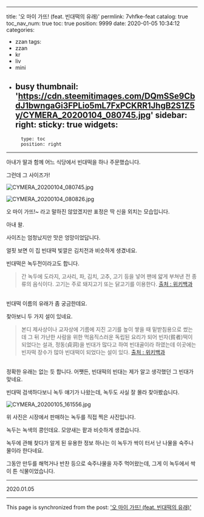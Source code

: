 
---
title: '오 마이 가뜨! (feat. 빈대떡의 유래)'
permlink: 7vhfke-feat
catalog: true
toc_nav_num: true
toc: true
position: 9999
date: 2020-01-05 10:34:12
categories:
- zzan
tags:
- zzan
- kr
- liv
- mini
- busy
thumbnail: 'https://cdn.steemitimages.com/DQmSSe9CbdJ1bwngaGi3FPLio5mL7FxPCKRR1JhgB2S1Z5y/CYMERA_20200104_080745.jpg'
sidebar:
    right:
        sticky: true
widgets:
    -
        type: toc
        position: right
---


아내가 딸과 함께 어느 식당에서 빈대떡을 하나 주문했습니다.

그런데 그 사이즈가!

![CYMERA_20200104_080745.jpg](https://cdn.steemitimages.com/DQmSSe9CbdJ1bwngaGi3FPLio5mL7FxPCKRR1JhgB2S1Z5y/CYMERA_20200104_080745.jpg)

![CYMERA_20200104_080826.jpg](https://cdn.steemitimages.com/DQma6bPbJjNCnKCCPbT4hJfccYf1ZgndozbW2EgtDNSXrGH/CYMERA_20200104_080826.jpg)


오 마이 가뜨!~ 라고 말하진 않았겠지만 표정은 딱 신을 외치는 모습입니다.

아내 왈. 

사이즈는 엄청났지만 맛은 엉망이었답니다.

얼핏 보면 이 집 빈대떡 빛깔은 김치전과 비슷하게 생겼네요.

빈대떡은 녹두전이라고도 합니다.

> 간 녹두에 도라지, 고사리, 파, 김치, 고추, 고기 등을 넣어 팬에 얇게 부쳐낸 전 종류의 음식이다.
> 고기는 주로 돼지고기 또는 닭고기를 이용한다.
> [출처 : 위키백과](https://ko.wikipedia.org/wiki/%EB%B9%88%EB%8C%80%EB%96%A1)

<br>
빈대떡 이름의 유래가 좀 궁금한데요.

찾아보니 두 가지 설이 있네요.

> 본디 제사상이나 교자상에 기름에 지진 고기를 높이 쌓을 때 밑받침용으로 썼는데 그 뒤 가난한 사람을 위한 먹음직스러운 독립된 요리가 되어 빈자(貧者)떡이 되었다는 설과, 정동(貞洞)을 빈대가 많다고 하여 빈대골이라 하였는데 이곳에는 빈자떡 장수가 많아 빈대떡이 되었다는 설이 있다.
> [출처 : 위키백과](https://ko.wikipedia.org/wiki/%EB%B9%88%EB%8C%80%EB%96%A1)

<br>
정확한 유래는 없는 듯 합니다.
어쨋든, 빈대떡의 빈대는 제가 알고 생각했던 그 빈대가 맞네요.

빈대떡 검색하다보니 녹두 얘기가 나왔는데, 녹두도 사실 잘 몰라 찾아봤습니다.

![CYMERA_20200105_161556.jpg](https://cdn.steemitimages.com/DQmTss8jV9Fr5Xo7Ka9sTeQ3zNC3pRsqtxQA1URLLxwbLwX/CYMERA_20200105_161556.jpg)

위 사진은 시장에서 판매하는 녹두를 직접 찍은 사진입니다.

녹두는 녹색의 콩인데요. 모양새는 팥과 비슷하게 생겼습니다.

녹두에 관해 찾다가 알게 된 유용한 정보 하나는 이 녹두가 싹이 터서 난 나물을 숙주나물이라 한다네요.

그동안 만두를 해먹거나 반찬 등으로 숙주나물을 자주 먹어왔는데, 그게 이 녹두에서 싹이 튼 식물이었습니다.

***

2020.01.05

- - -

This page is synchronized from the post: ['오 마이 가뜨! (feat. 빈대떡의 유래)'](https://steemit.com/@lucky2015/7vhfke-feat)

